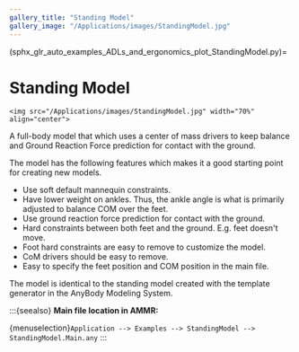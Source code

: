 ```yaml
---
gallery_title: "Standing Model"
gallery_image: "/Applications/images/StandingModel.jpg"
---
```


(sphx_glr_auto_examples_ADLs_and_ergonomics_plot_StandingModel.py)=

# Standing Model

````{sidebar}
<img src="/Applications/images/StandingModel.jpg" width="70%" align="center">
````

A full-body model that which uses a center of mass drivers to keep balance and Ground Reaction Force prediction for contact with the ground.

The model has the following features which makes it a good starting point for creating new models.

- Use soft default mannequin constraints.
- Have lower weight on ankles. Thus, the ankle angle is what is primarily adjusted to balance COM over the feet.
- Use ground reaction force prediction for contact with the ground.
- Hard constraints between both feet and the ground. E.g. feet doesn't move.
- Foot hard constraints are easy to remove to customize the model.
- CoM drivers should be easy to remove.
- Easy to specify the feet position and COM position in the main file.

The model is identical to the standing model created with the  template generator in the AnyBody Modeling System.


:::{seealso}
**Main file location in AMMR:**

{menuselection}`Application --> Examples --> StandingModel --> StandingModel.Main.any`
:::

